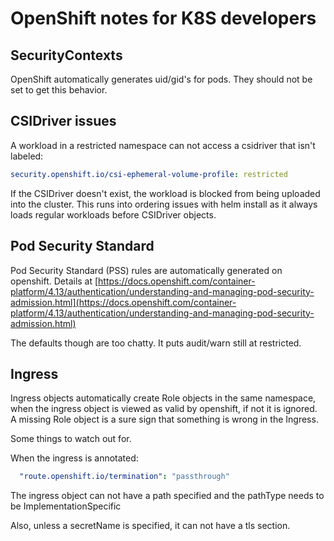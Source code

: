 # OpenShift notes for K8S developers

## SecurityContexts

OpenShift automatically generates uid/gid's for pods. They should not be set to get this behavior.

## CSIDriver issues

A workload in a restricted namespace can not access a csidriver that isn't labeled:

```yaml
security.openshift.io/csi-ephemeral-volume-profile: restricted
```

If the CSIDriver doesn't exist, the workload is blocked from being uploaded into the cluster. This runs into ordering issues with helm install as it always loads regular workloads before CSIDriver objects.

## Pod Security Standard

Pod Security Standard (PSS) rules are automatically generated on openshift. Details at [https://docs.openshift.com/container-platform/4.13/authentication/understanding-and-managing-pod-security-admission.html](https://docs.openshift.com/container-platform/4.13/authentication/understanding-and-managing-pod-security-admission.html)

The defaults though are too chatty. It puts audit/warn still at restricted.

## Ingress

Ingress objects automatically create Role objects in the same namespace, when the ingress object is viewed as valid by openshift, if not it is ignored. A missing Role object is a sure sign that something is wrong in the Ingress.

Some things to watch out for.

When the ingress is annotated:

```yaml
  "route.openshift.io/termination": "passthrough" 
```

The ingress object can not have a path specified and the pathType needs to be ImplementationSpecific

Also, unless a secretName is specified, it can not have a tls section.

